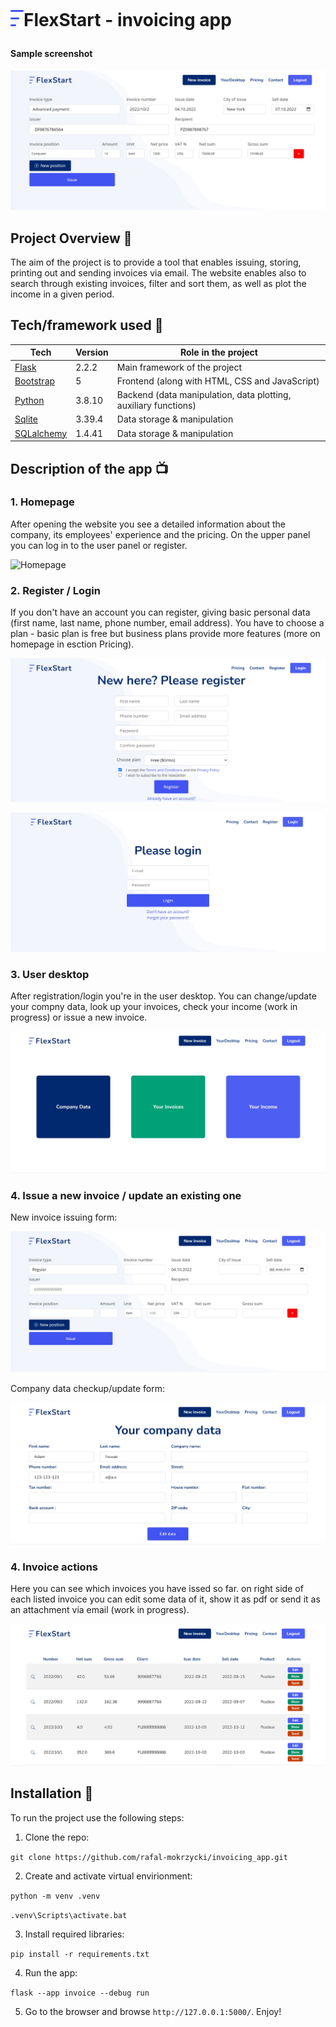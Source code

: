 <h1 align="left">

<br>

<p align="left">
<img src="invoice\static\img\logo.png"  alt="Logo">FlexStart - invoicing app
</p>

</h1>

<h4 align="left">Sample screenshot</h4>

<p align="left">
  <a >
    <img src="invoice\static\img\screenshots\general_screen.jpg"
         alt="Screenshot">
  </a>
</p>

## Project Overview 🎉

The aim of the project is to provide a tool that enables issuing, storing, printing out and sending invoices via email. The website enables also to search through existing invoices, filter and sort them, as well as plot the income in a given period.

## Tech/framework used 🔧

| Tech | Version | Role in the project |
| - | - | - |
| [Flask](https://flask.palletsprojects.com/en/2.2.x/) | 2.2.2 | Main framework of the project |
| [Bootstrap](https://getbootstrap.com/) | 5 | Frontend (along with HTML, CSS and JavaScript) |
| [Python](https://www.python.org/) | 3.8.10 | Backend (data manipulation, data plotting, auxiliary functions) |
| [Sqlite](https://www.sqlite.org/index.html) | 3.39.4 | Data storage & manipulation |
| [SQLalchemy](https://www.sqlalchemy.org/) | 1.4.41 | Data storage & manipulation |


## Description of the app 📺

### 1. Homepage

<p align="left">
After opening the website you see a detailed information about the company, its employees' experience and the pricing. On the upper panel you can log in to the user panel or register.</p>
<p><img src="invoice\static\img\screenshots\homepage.jpg" alt="Homepage">
</p>
<p align="left">

### 2. Register / Login

If you don't have an account you can register, giving basic personal data (first name, last name, phone number, email address). You have to choose a plan - basic plan is free but business plans provide more features (more on homepage in esction Pricing).
<p><img src="invoice\static\img\screenshots\register.jpg" alt="Register"></p>
</p>
<p align="left">
    <img src="invoice\static\img\screenshots\login.jpg" alt="Login">
</p>

<p align="left">

### 3. User desktop

After registration/login you're in the user desktop. You can change/update your compny data, look up your invoices, check your income (work in progress) or issue a new invoice.</p>
<p><img src="invoice\static\img\screenshots\registered_user.jpg" alt="User desktop">
</p>
<p align="left">

### 4. Issue a new invoice / update an existing one

New invoice issuing form:</p>
<p><img src="invoice\static\img\screenshots\new_invoice.jpg" alt="New invoice">
</p>

<p align="left">
Company data checkup/update form:</p>
<p><img src="invoice\static\img\screenshots\your_company_data.jpg" alt="Company data">
</p>
<p align="left">

### 4. Invoice actions

Here you can see which invoices you have issed so far. on right side of each listed invoice you can edit some data of it, show it as pdf or send it as an attachment via email (work in progress).</p>
<p><img src="invoice\static\img\screenshots\your_invoices.jpg" alt="All invoices">
</p>

<!-- ## Code Example/Issues 🔍 -->


## Installation 💾

To run the project use the following steps:
1. Clone the repo:

`git clone https://github.com/rafal-mokrzycki/invoicing_app.git`

2. Create and activate virtual envirionment:

`python -m venv .venv`

`.venv\Scripts\activate.bat`

3. Install required libraries:

`pip install -r requirements.txt`

4. Run the app:

`flask --app invoice --debug run`

5. Go to the browser and browse `http://127.0.0.1:5000/`. Enjoy!

<!-- ## Available scripts

| Command                   | Description                   |     |
| ------------------------- | ----------------------------- | --- |
| `npm run start`           | Open local server             |     |
| `npm run build`           | Create optimized build        |     |
| `npm run test`            | Run tests                     |     |


## Live 📍

## License 🔱 -->

